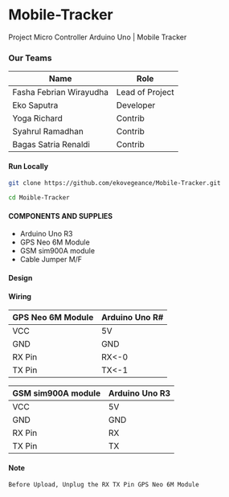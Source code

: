 # Mobile-Tracker
Project Micro Controller Arduino Uno | Mobile Tracker
### Our Teams
|Name|Role|
|--|--|
|Fasha Febrian Wirayudha|Lead of Project|
|Eko Saputra|Developer|
|Yoga Richard|Contrib|
|Syahrul Ramadhan |Contrib|
|Bagas Satria Renaldi|Contrib|



#### Run Locally
```bash
git clone https://github.com/ekovegeance/Mobile-Tracker.git
```
```bash
cd Moible-Tracker
```

#### COMPONENTS AND SUPPLIES
- Arduino Uno R3
- GPS Neo 6M Module
- GSM sim900A module
- Cable Jumper M/F



#### Design


#### Wiring

|GPS Neo 6M Module|Arduino Uno R#|
|--|--|
|VCC|5V|
|GND|GND|
|RX Pin|RX<-0|
|TX Pin|TX<-1|

|GSM sim900A module|Arduino Uno R3|
|--|--|
|VCC|5V|
|GND|GND|
|RX Pin|RX|
|TX Pin|TX|

#### Note
`Before Upload, Unplug the RX TX Pin GPS Neo 6M Module`



